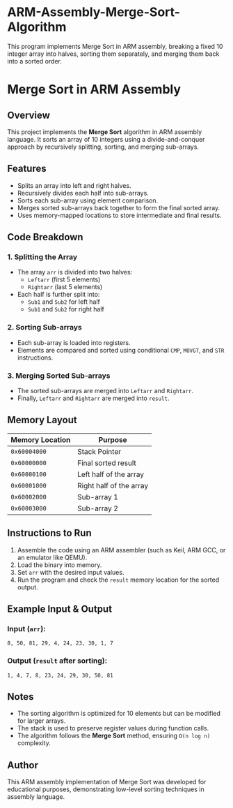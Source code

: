 # ARM-Assembly-Merge-Sort-Algorithm
This program implements Merge Sort in ARM assembly, breaking a fixed 10 integer array into halves, sorting them separately, and merging them back into a sorted order.
# Merge Sort in ARM Assembly

## Overview
This project implements the **Merge Sort** algorithm in ARM assembly language. It sorts an array of 10 integers using a divide-and-conquer approach by recursively splitting, sorting, and merging sub-arrays.

## Features
- Splits an array into left and right halves.
- Recursively divides each half into sub-arrays.
- Sorts each sub-array using element comparison.
- Merges sorted sub-arrays back together to form the final sorted array.
- Uses memory-mapped locations to store intermediate and final results.

## Code Breakdown
### 1. **Splitting the Array**
- The array `arr` is divided into two halves:
  - `Leftarr` (first 5 elements)
  - `Rightarr` (last 5 elements)
- Each half is further split into:
  - `Sub1` and `Sub2` for left half
  - `Sub1` and `Sub2` for right half

### 2. **Sorting Sub-arrays**
- Each sub-array is loaded into registers.
- Elements are compared and sorted using conditional `CMP`, `MOVGT`, and `STR` instructions.

### 3. **Merging Sorted Sub-arrays**
- The sorted sub-arrays are merged into `Leftarr` and `Rightarr`.
- Finally, `Leftarr` and `Rightarr` are merged into `result`.

## Memory Layout
| Memory Location  | Purpose |
|------------------|---------|
| `0x60004000`    | Stack Pointer |
| `0x60000000`    | Final sorted result |
| `0x60000100`    | Left half of the array |
| `0x60001000`    | Right half of the array |
| `0x60002000`    | Sub-array 1 |
| `0x60003000`    | Sub-array 2 |

## Instructions to Run
1. Assemble the code using an ARM assembler (such as Keil, ARM GCC, or an emulator like QEMU).
2. Load the binary into memory.
3. Set `arr` with the desired input values.
4. Run the program and check the `result` memory location for the sorted output.

## Example Input & Output
### Input (`arr`):
```
8, 50, 81, 29, 4, 24, 23, 30, 1, 7
```
### Output (`result` after sorting):
```
1, 4, 7, 8, 23, 24, 29, 30, 50, 81
```

## Notes
- The sorting algorithm is optimized for 10 elements but can be modified for larger arrays.
- The stack is used to preserve register values during function calls.
- The algorithm follows the **Merge Sort** method, ensuring `O(n log n)` complexity.

## Author
This ARM assembly implementation of Merge Sort was developed for educational purposes, demonstrating low-level sorting techniques in assembly language.

